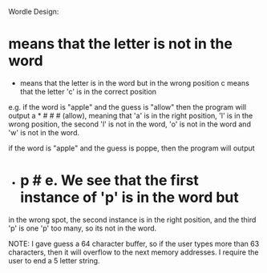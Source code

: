 Wordle Design:

# means that the letter is not in the word
* means that the letter is in the word but in the wrong position
c means that the letter 'c' is in the correct position

e.g. if the word is "apple" and the guess is "allow" then the program
will output a * # # # (allow), meaning that 'a' is in the right position,
'l' is in the wrong position, the second 'l' is not in the word, 'o' is not 
in the word and 'w' is not in the word.

if the word is "apple" and the guess is poppe, then the program will output
* # p # e. We see that the first instance of 'p' is in the word but
in the wrong spot, the second instance is in the right position, and the third 'p' is one 'p'
too many, so its not in the word.

NOTE: I gave guess a 64 character buffer, so if the user types more
than 63 characters, then it will overflow to the next memory addresses. I
require the user to end a 5 letter string.
